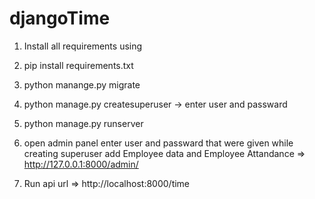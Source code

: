 # djangoTime

1. Install all requirements using
2. pip install requirements.txt
3. python manange.py migrate
4. python manage.py createsuperuser
-> enter user and passward
5. python manage.py runserver
6. open admin panel enter user and passward that were given while creating superuser
  add Employee data and Employee Attandance
=> http://127.0.0.1:8000/admin/

7. Run api url
=> http://localhost:8000/time
